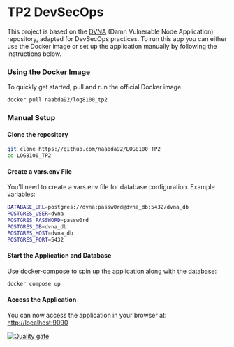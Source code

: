 # TP2 DevSecOps

This project is based on the [DVNA](https://github.com/appsecco/dvna) (Damn Vulnerable Node Application) repository, adapted for DevSecOps practices.
To run this app you can either use the Docker image or set up the application manually by following the instructions below.


### Using the Docker Image

To quickly get started, pull and run the official Docker image:

```bash
docker pull naabda92/log8100_tp2
```
### Manual Setup

#### Clone the repository

```bash
git clone https://github.com/naabda92/LOG8100_TP2
cd LOG8100_TP2

```

#### Create a vars.env File

You'll need to create a vars.env file for database configuration. Example variables:


```bash
DATABASE_URL=postgres://dvna:passw0rd@dvna_db:5432/dvna_db
POSTGRES_USER=dvna
POSTGRES_PASSWORD=passw0rd
POSTGRES_DB=dvna_db
POSTGRES_HOST=dvna_db
POSTGRES_PORT=5432
```

#### Start the Application and Database

Use docker-compose to spin up the application along with the database:

```bash
docker compose up
```

#### Access the Application

You can now access the application in your browser at:
 [http://localhost:9090](http://localhost:9090)


[![Quality gate](https://sonarcloud.io/api/project_badges/quality_gate?project=naabda92_LOG8100_TP2)](https://sonarcloud.io/summary/new_code?id=naabda92_LOG8100_TP2)
